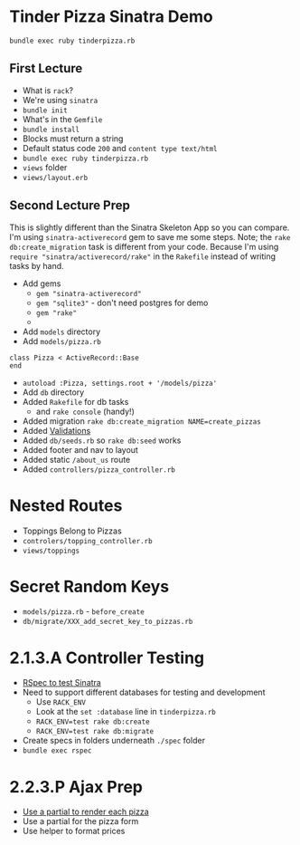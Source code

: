 # Tinder Pizza Sinatra Demo

```
bundle exec ruby tinderpizza.rb 
```

## First Lecture

* What is ``rack``?
* We're using ``sinatra``
* ``bundle init``
* What's in the ``Gemfile``
* ``bundle install`` 
* Blocks must return a string
* Default status code ``200`` and ``content type text/html``
* ``bundle exec ruby tinderpizza.rb``
* ``views`` folder
* ``views/layout.erb``

## Second Lecture Prep
This is slightly different than the Sinatra Skeleton App so you can compare. I'm using ``sinatra-activerecord`` gem to save me some steps. Note; the ``rake db:create_migration`` task is different from your code. Because I'm using ``require "sinatra/activerecord/rake"`` in the ``Rakefile`` instead of writing tasks by hand.

* Add gems
    - ``gem "sinatra-activerecord"``
    - ``gem "sqlite3"`` - don't need postgres for demo
    - ``gem "rake"``
    - 
* Add ``models`` directory
* Add ``models/pizza.rb`` 

```
class Pizza < ActiveRecord::Base
end
```

* ``autoload :Pizza, settings.root + '/models/pizza'``
* Add ``db`` directory
* Added ``Rakefile`` for db tasks
   - and ``rake console`` (handy!)
* Added migration ``rake db:create_migration NAME=create_pizzas``
* Added [Validations](http://guides.rubyonrails.org/active_record_validations.html)
* Added ``db/seeds.rb`` so ``rake db:seed`` works
* Added footer and nav to layout
* Added static ``/about_us`` route
* Added ``controllers/pizza_controller.rb``

# Nested Routes
* Toppings Belong to Pizzas
* ``controlers/topping_controller.rb``
* ``views/toppings``

# Secret Random Keys
* ``models/pizza.rb`` - ``before_create``
* ``db/migrate/XXX_add_secret_key_to_pizzas.rb``

# 2.1.3.A Controller Testing
* [RSpec to test Sinatra](http://recipes.sinatrarb.com/p/testing/rspec)
* Need to support different databases for testing and development
  * Use ``RACK_ENV``
  * Look at the ``set :database`` line in ``tinderpizza.rb``
  * ``RACK_ENV=test rake db:create``
  * ``RACK_ENV=test rake db:migrate``
* Create specs in folders underneath ``./spec`` folder
* ``bundle exec rspec``

# 2.2.3.P Ajax Prep
* [Use a partial to render each pizza](http://www.sinatrarb.com/faq.html#partials)
* Use a partial for the pizza form
* Use helper to format prices

